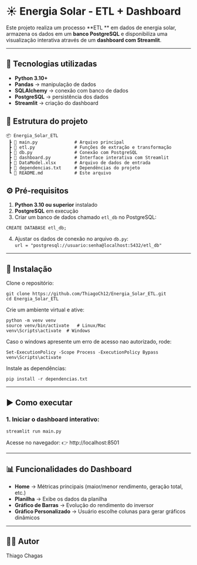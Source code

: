 # ☀️ Energia Solar - ETL + Dashboard

Este projeto realiza um processo **ETL ** em dados de energia solar, armazena os dados em um **banco PostgreSQL** e disponibiliza uma visualização interativa através de um **dashboard com Streamlit**.

---

## 🚀 Tecnologias utilizadas
- **Python 3.10+**
- **Pandas** → manipulação de dados
- **SQLAlchemy** → conexão com banco de dados
- **PostgreSQL** → persistência dos dados
- **Streamlit** → criação do dashboard



## 📂 Estrutura do projeto
``` 
📦 Energia_Solar_ETL
 ┣ 📜 main.py              # Arquivo principal
 ┣ 📜 etl.py               # Funções de extração e transformação
 ┣ 📜 db.py                # Conexão com PostgreSQL
 ┣ 📜 dashboard.py         # Interface interativa com Streamlit
 ┣ 📜 DataModel.xlsx       # Arquivo de dados de entrada
 ┣ 📜 dependencias.txt     # Dependências do projeto
 ┗ 📜 README.md            # Este arquivo
```


## ⚙️ Pré-requisitos
1. **Python 3.10 ou superior** instalado  
2. **PostgreSQL** em execução  
3. Criar um banco de dados chamado `etl_db` no PostgreSQL:
````
CREATE DATABASE etl_db;
````
4. Ajustar os dados de conexão no arquivo `db.py`:  
``
url = "postgresql://usuario:senha@localhost:5432/etl_db"
``
---

## 🔧 Instalação
Clone o repositório:
````
git clone https://github.com/ThiagoCh12/Energia_Solar_ETL.git
cd Energia_Solar_ETL
````
Crie um ambiente virtual e ative:

```
python -m venv venv
source venv/bin/activate   # Linux/Mac
venv\Scripts\activate  # Windows
```
Caso o windows apresente um erro de acesso nao autorizado, rode:

```
Set-ExecutionPolicy -Scope Process -ExecutionPolicy Bypass
venv\Scripts\activate 
```

Instale as dependências:
```
pip install -r dependencias.txt
```
---

## ▶️ Como executar

### 1. Iniciar o dashboard interativo:
````
streamlit run main.py
````
Acesse no navegador: 👉 http://localhost:8501

---

## 📊 Funcionalidades do Dashboard
- **Home** → Métricas principais (maior/menor rendimento, geração total, etc.)  
- **Planilha** → Exibe os dados da planilha  
- **Gráfico de Barras** → Evolução do rendimento do inversor  
- **Gráfico Personalizado** → Usuário escolhe colunas para gerar gráficos dinâmicos  

---

## 👨‍💻 Autor

Thiago Chagas 







